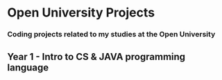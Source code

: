 # **Open University Projects**
### Coding projects related to my studies at the Open University


## **Year 1 - Intro to CS & JAVA programming language**

